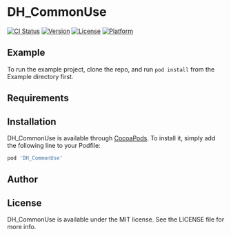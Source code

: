 # DH_CommonUse

[![CI Status](https://img.shields.io/travis/王登辉/DH_CommonUse.svg?style=flat)](https://travis-ci.org/王登辉/DH_CommonUse)
[![Version](https://img.shields.io/cocoapods/v/DH_CommonUse.svg?style=flat)](https://cocoapods.org/pods/DH_CommonUse)
[![License](https://img.shields.io/cocoapods/l/DH_CommonUse.svg?style=flat)](https://cocoapods.org/pods/DH_CommonUse)
[![Platform](https://img.shields.io/cocoapods/p/DH_CommonUse.svg?style=flat)](https://cocoapods.org/pods/DH_CommonUse)

## Example

To run the example project, clone the repo, and run `pod install` from the Example directory first.

## Requirements

## Installation

DH_CommonUse is available through [CocoaPods](https://cocoapods.org). To install
it, simply add the following line to your Podfile:

```ruby
pod 'DH_CommonUse'
```

## Author


## License

DH_CommonUse is available under the MIT license. See the LICENSE file for more info.
